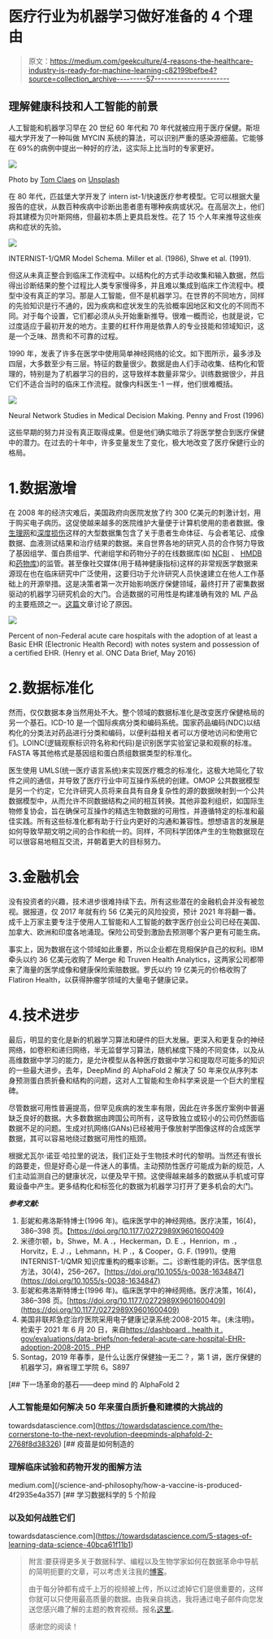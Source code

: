 # 医疗行业为机器学习做好准备的 4 个理由

> 原文：<https://medium.com/geekculture/4-reasons-the-healthcare-industry-is-ready-for-machine-learning-c82199befbe4?source=collection_archive---------57----------------------->

## 理解健康科技和人工智能的前景

人工智能和机器学习早在 20 世纪 60 年代和 70 年代就被应用于医疗保健。斯坦福大学开发了一种叫做 MYCIN 系统的算法，可以识别严重的感染源细菌。它能够在 69%的病例中提出一种好的疗法，这实际上比当时的专家更好。

![](img/69fcf82e688afacc3bcccc8dece8e9d8.png)

Photo by [Tom Claes](https://unsplash.com/@tomspentys?utm_source=medium&utm_medium=referral) on [Unsplash](https://unsplash.com?utm_source=medium&utm_medium=referral)

在 80 年代，匹兹堡大学开发了 intern ist-1/快速医疗参考模型。它可以根据大量报告的症状，从数百种疾病中诊断出患者患有哪种疾病或状况。在高层次上，他们将其建模为贝叶斯网络，但最初本质上更具启发性。花了 15 个人年来推导这些疾病和症状的先验。

![](img/a20370271431ae4b9d108bf5ad27cd75.png)

INTERNIST-1/QMR Model Schema. Miller et al. (1986), Shwe et al. (1991).

但这从未真正整合到临床工作流程中。以结构化的方式手动收集和输入数据，然后得出诊断结果的整个过程比人类专家慢得多，并且难以集成到临床工作流程中。模型中没有真正的学习。那是人工智能，但不是机器学习。在世界的不同地方，同样的先验知识是行不通的，因为疾病和症状发生的先验概率因地区和文化的不同而不同。对于每个设置，它们都必须从头开始重新推导。很难一概而论，也就是说，它过度适应于最初开发的地方。主要的杠杆作用是依靠人的专业技能和领域知识，这是一个乏味、昂贵和不可靠的过程。

1990 年，发表了许多在医学中使用简单神经网络的论文。如下图所示，最多涉及四层，大多数至少有三层。特征的数量很少。数据是由人们手动收集、结构化和管理的，特别是为了机器学习的目的，这导致样本数量非常少。训练数据很少，并且它们不适合当时的临床工作流程。就像内科医生-1 一样，他们很难概括。

![](img/95c40870cdb51560806b20d54b1ee85d.png)

Neural Network Studies in Medical Decision Making. Penny and Frost (1996)

这些早期的努力并没有真正取得成果。但是他们确实暗示了将医学整合到医疗保健中的潜力。在过去的十年中，许多变量发生了变化，极大地改变了医疗保健行业的格局。

# 1.数据激增

在 2008 年的经济灾难后，美国政府向医院发放了约 300 亿美元的刺激计划，用于购买电子病历。这促使越来越多的医院维护大量便于计算机使用的患者数据。像[生理网](https://physionet.org/content/mimiciii-demo/1.4/)和[深度损伤](https://nihcc.app.box.com/v/DeepLesion/folder/50715173939)这样的大型数据集包含了关于患者生命体征、与会者笔记、成像数据、血液测试结果和治疗结果的数据。来自世界各地的研究人员的合作努力导致了基因组学、蛋白质组学、代谢组学和药物分子的在线数据库(如 [NCBI](https://www.ncbi.nlm.nih.gov/) 、 [HMDB](https://hmdb.ca/) 和[药物库](https://go.drugbank.com/))的监管。甚至像社交媒体(用于精神健康指标)这样的非常规医学数据来源现在也在临床研究中广泛使用，这要归功于允许研究人员快速建立在他人工作基础上的开源举措。这是决策者第一次开始影响医疗保健领域，最终打开了密集数据驱动的机器学习研究机会的大门。合适数据的可用性是构建准确有效的 ML 产品的主要瓶颈之一。[这篇](https://towardsdatascience.com/3-reasons-why-your-machine-learning-model-is-garbage-d643e6f0661)文章讨论了原因。

![](img/5454d07c869aa7755261e9ba33dd3fcc.png)

Percent of non-Federal acute care hospitals with the adoption of at least a Basic EHR (Electronic Health Record) with notes system and possession of a certified EHR. (Henry et al. ONC Data Brief, May 2016)

# 2.数据标准化

然而，仅仅数据本身当然用处不大。整个领域的数据标准化是改变医疗保健格局的另一个基石。ICD-10 是一个国际疾病分类和编码系统。国家药品编码(NDC)以结构化的分类法对药品进行分类和编码，以便利益相关者可以方便地访问和使用它们。LOINC(逻辑观察标识符名称和代码)是识别医学实验室记录和观察的标准。FASTA 等其他格式是基因组和蛋白质组数据类型的标准化。

医生使用 UMLS(统一医疗语言系统)来实现医疗概念的标准化，这极大地简化了软件之间的通信，并导致了医疗行业中可互操作系统的创建。OMOP 公共数据模型是另一个约定，它允许研究人员将来自具有自身复杂性的源的数据映射到一个公共数据模型中，从而允许不同数据结构之间的相互转换。其他非盈利组织，如国际生物修复协会，旨在确保可互操作的精选生物数据的可用性，并遵循特定的标准和最佳实践。所有这些标准化都有助于行业内更好的沟通和兼容性。想想语言的发展是如何导致早期文明之间的合作和统一的。同样，不同科学团体产生的生物数据现在可以很容易地相互交流，并朝着更大的目标努力。

# 3.金融机会

没有投资者的兴趣，技术进步很难持续下去。所有这些潜在的金融机会并没有被忽视。据报道，仅 2017 年就有约 56 亿美元的风险投资，预计 2021 年将翻一番。成千上万家主要专注于使用人工智能和人工智能的数字医疗创业公司已经在美国、加拿大、欧洲和印度各地涌现。保险公司受到激励去预测哪个客户更有可能生病。

事实上，因为数据在这个领域如此重要，所以企业都在竞相保护自己的权利。IBM 牵头以约 36 亿美元收购了 Merge 和 Truven Health Analytics，这两家公司都带来了海量的医学成像和健康保险索赔数据。罗氏以约 19 亿美元的价格收购了 Flatiron Health，以获得肿瘤学领域的大量电子健康记录。

# 4.技术进步

最后，明显的变化是新的机器学习算法和硬件的巨大发展。更深入和更复杂的神经网络，如卷积和递归网络，半无监督学习算法，随机梯度下降的不同变体，以及从高维数据中学习的能力，是允许模型从各种医疗数据中学习和提取尽可能多的知识的一些最大进步。去年，DeepMind 的 AlphaFold 2 解决了 50 年来仅从序列本身预测蛋白质折叠和结构的问题，这对人工智能和生命科学来说是一个巨大的里程碑。

尽管数据可用性普遍提高，但罕见疾病的发生率有限，因此在许多医疗案例中普遍缺乏良好的数据。大多数数据由跨国公司所有，这导致独立或较小的公司仍然面临数据不足的问题。生成对抗网络(GANs)已经被用于像放射学图像这样的合成医学数据，其可以容易地绕过数据可用性的瓶颈。

根据尤瓦尔·诺亚·哈拉里的说法，我们正处于生物技术时代的黎明。当然还有很长的路要走，但是好奇心是一件迷人的事情。主动预防性医疗可能成为新的规范，人们主动监测自己的健康状况，以便及早干预。这使得越来越多的数据从手机或可穿戴设备中产生。更多结构化和标签化的数据为机器学习打开了更多机会的大门。

***参考文献:***

1.  彭妮和弗洛斯特博士(1996 年)。临床医学中的神经网络。医疗决策，16(4)，386–398 页。【https://doi.org/10.1177/0272989X9601600409 
2.  米德尔顿，b，Shwe，M. A .，Heckerman，D. E .，Henrion，m .，Horvitz，E. J .，Lehmann，H. P .，& Cooper，G. F. (1991)。使用 INTERNIST-1/QMR 知识库重构的概率诊断。二。诊断性能的评估。医学信息方法，30(4)，256–267。[https://doi.org/10.1055/s-0038-1634847](https://doi.org/10.1055/s-0038-1634847)
3.  彭妮和弗洛斯特博士(1996 年)。临床医学中的神经网络。医疗决策，16(4)，386–398 页。[https://doi.org/10.1177/0272989X9601600409](https://doi.org/10.1177/0272989X9601600409)
4.  美国非联邦急症治疗医院采用电子健康记录系统:2008-2015 年。(未注明)。检索于 2021 年 6 月 20 日，来自[https://dashboard . health it . gov/evaluations/data-briefs/non-federal-acute-care-hospital-EHR-adoption-2008-2015 . PHP](https://dashboard.healthit.gov/evaluations/data-briefs/non-federal-acute-care-hospital-ehr-adoption-2008-2015.php)
5.  Sontag，2019 年春季，是什么让医疗保健独一无二？，第 1 讲，医疗保健的机器学习，麻省理工学院 6。S897

[](https://towardsdatascience.com/the-cornerstone-to-the-next-revolution-deepminds-alphafold-2-2768f8d38326) [## 下一场革命的基石——deep mind 的 AlphaFold 2

### 人工智能是如何解决 50 年来蛋白质折叠和建模的大挑战的

towardsdatascience.com](https://towardsdatascience.com/the-cornerstone-to-the-next-revolution-deepminds-alphafold-2-2768f8d38326) [](/science-and-philosophy/how-a-vaccine-is-produced-4f2935e4a357) [## 疫苗是如何制造的

### 理解临床试验和药物开发的图解方法

medium.com](/science-and-philosophy/how-a-vaccine-is-produced-4f2935e4a357) [](https://towardsdatascience.com/5-stages-of-learning-data-science-40bca61f11b1) [## 学习数据科学的 5 个阶段

### 以及如何战胜它们

towardsdatascience.com](https://towardsdatascience.com/5-stages-of-learning-data-science-40bca61f11b1) 

> 附言:要获得更多关于数据科学、编程以及生物学家如何在数据革命中导航的简明扼要的文章，可以考虑关注我的[博客](https://sukanta-saha.medium.com/)。
> 
> 由于每分钟都有成千上万的视频被上传，所以过滤掉它们是很重要的，这样你就可以只使用最高质量的数据。由我亲自挑选，我将通过电子邮件向您发送您感兴趣了解的主题的教育视频。报名[这里](https://docs.google.com/forms/d/e/1FAIpQLScO4RtaXjJjYDdnEFyI3l73tcj59OGdY_cRnPGV-wsAEMhVwg/viewform)。
> 
> 感谢您的阅读！